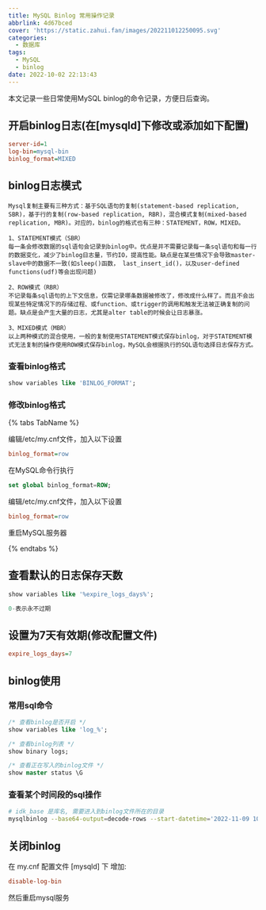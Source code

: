 ```yaml
---
title: MySQL Binlog 常用操作记录
abbrlink: 4d67bced
cover: 'https://static.zahui.fan/images/202211012250095.svg'
categories:
  - 数据库
tags:
  - MySQL
  - binlog
date: 2022-10-02 22:13:43
---
```


本文记录一些日常使用MySQL binlog的命令记录，方便日后查询。

## 开启binlog日志(在[mysqld]下修改或添加如下配置)

```ini
server-id=1
log-bin=mysql-bin
binlog_format=MIXED
```

## binlog日志模式

```text
Mysql复制主要有三种方式：基于SQL语句的复制(statement-based replication, SBR)，基于行的复制(row-based replication, RBR)，混合模式复制(mixed-based replication, MBR)。对应的，binlog的格式也有三种：STATEMENT，ROW，MIXED。

1、STATEMENT模式（SBR）
每一条会修改数据的sql语句会记录到binlog中。优点是并不需要记录每一条sql语句和每一行的数据变化，减少了binlog日志量，节约IO，提高性能。缺点是在某些情况下会导致master-slave中的数据不一致(如sleep()函数， last_insert_id()，以及user-defined functions(udf)等会出现问题)

2、ROW模式（RBR）
不记录每条sql语句的上下文信息，仅需记录哪条数据被修改了，修改成什么样了。而且不会出现某些特定情况下的存储过程、或function、或trigger的调用和触发无法被正确复制的问题。缺点是会产生大量的日志，尤其是alter table的时候会让日志暴涨。

3、MIXED模式（MBR）
以上两种模式的混合使用，一般的复制使用STATEMENT模式保存binlog，对于STATEMENT模式无法复制的操作使用ROW模式保存binlog，MySQL会根据执行的SQL语句选择日志保存方式。
```

### 查看binlog格式

```sql
show variables like 'BINLOG_FORMAT';
```

### 修改binlog格式

{% tabs TabName %}

<!-- tab 不停服务修改 -->
编辑/etc/my.cnf文件，加入以下设置

```ini
binlog_format=row
```

在MySQL命令行执行

```sql
set global binlog_format=ROW;
```

<!-- endtab -->

<!-- tab 停服修改 -->

编辑/etc/my.cnf文件，加入以下设置

```ini
binlog_format=row
```

重启MySQL服务器

<!-- endtab -->

{% endtabs %}

## 查看默认的日志保存天数

```sql
show variables like '%expire_logs_days%';

0-表示永不过期
```

## 设置为7天有效期(修改配置文件)

```ini
expire_logs_days=7
```

## binlog使用

### 常用sql命令

```sql
/* 查看binlog是否开启 */
show variables like 'log_%';

/* 查看binlog列表 */
show binary logs;

/* 查看正在写入的binlog文件 */
show master status \G
```

### 查看某个时间段的sql操作

```bash
# idk_base 是库名, 需要进入到binlog文件所在的目录
mysqlbinlog --base64-output=decode-rows --start-datetime='2022-11-09 10:48:40' --stop-datetime='2022-11-09 10:49:00' -v -d idk_base binlog.000009
```

## 关闭binlog

在 my.cnf 配置文件 [mysqld] 下 增加:

```ini
disable-log-bin
```

然后重启mysql服务
